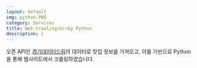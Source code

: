 ```yaml
---
layout: default
img: python.PNG
category: Services
title: Web Crawling<br>by Python
description: |
---
```

오픈 API인 [경기데이터드림](https://data.gg.go.kr)의 데이터로 맛집 정보를 가져오고, 이를 기반으로 Python을 통해 웹사이트에서 크롤링하였습니다.
